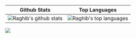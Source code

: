 | Github Stats | Top Languages |
| --- | --- |
| ![Raghib's github stats](https://github-readme-stats.vercel.app/api?username=oyeraghib&show_icons=true&title_color=f6c32c&icon_color=f6c32c&text_color=9f9f9f&bg_color=151515&count_private=true) | ![Raghib's top languages](https://github-readme-stats.vercel.app/api/top-langs/?username=oyeraghib&show_icons=true&title_color=f6c32c&icon_color=f6c32c&text_color=9f9f9f&bg_color=151515&count_private=true&layout=compact) |




![](https://komarev.com/ghpvc/?username=oyeraghib)
